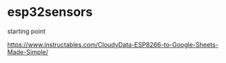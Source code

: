 # esp32sensors

starting point

https://www.instructables.com/CloudyData-ESP8266-to-Google-Sheets-Made-Simple/

